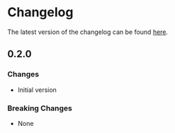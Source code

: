 # Changelog

The latest version of the changelog can be found [here](https://github.com/Azure/bicep-registry-modules/blob/main/avm/ptn/azd/aks-automatic-cluster/CHANGELOG.md).

## 0.2.0

### Changes

- Initial version

### Breaking Changes

- None
